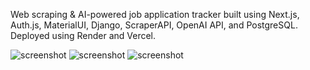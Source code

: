 Web scraping & AI-powered job application tracker built using Next.js, Auth.js, MaterialUI, Django, ScraperAPI, OpenAI API, and PostgreSQL. Deployed using Render and Vercel.

![screenshot](frontend/public/demo/Screenshot1.png)
![screenshot](frontend/public/demo/Screenshot2.png)
![screenshot](frontend/public/demo/Screenshot3.png)
